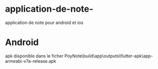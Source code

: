 # application-de-note-
application de note pour android et ios
# Android
apk disponible dans le ficher PoyNote\build\app\outputs\flutter-apk\app-armeabi-v7a-release.apk

